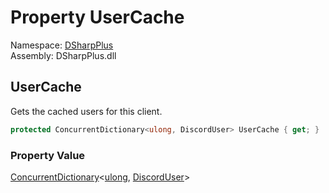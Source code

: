 # Property UserCache

Namespace: [DSharpPlus](DSharpPlus.md)  
Assembly: DSharpPlus.dll

## <a id="DSharpPlus_BaseDiscordClient_UserCache"></a>UserCache

Gets the cached users for this client.

```csharp
protected ConcurrentDictionary<ulong, DiscordUser> UserCache { get; }
```

### Property Value

[ConcurrentDictionary](https://learn.microsoft.com/dotnet/api/system.collections.concurrent.concurrentdictionary\-2)<[ulong](https://learn.microsoft.com/dotnet/api/system.uint64), [DiscordUser](DSharpPlus.Entities.DiscordUser.md)\>

